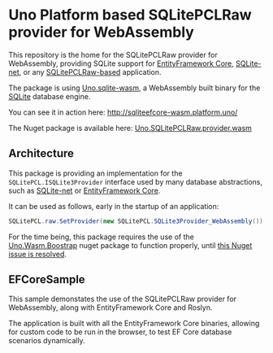 # Uno Platform based SQLitePCLRaw provider for WebAssembly

This repository is the home for the SQLitePCLRaw provider for WebAssembly, providing SQLite support for [EntityFramework Core](https://docs.microsoft.com/en-us/ef/core/), [SQLite-net](https://github.com/praeclarum/sqlite-net), or any [SQLitePCLRaw-based](https://github.com/ericsink/SQLitePCL.raw) application.

The package is using [Uno.sqlite-wasm](https://github.com/nventive/Uno.sqlite-wasm), a WebAssembly built binary for the [SQLite](https://sqlite.org) database engine.

You can see it in action here: http://sqliteefcore-wasm.platform.uno/

The Nuget package is available here: [Uno.SQLitePCLRaw.provider.wasm](https://www.nuget.org/packages/Uno.SQLitePCLRaw.provider.wasm)

## Architecture

This package is providing an implementation for the `SQLitePCL.ISQLite3Provider` interface used by many database
abstractions, such as [SQLite-net](https://github.com/praeclarum/sqlite-net) or [EntityFramework Core](https://docs.microsoft.com/en-us/ef/core/).

It can be used as follows, early in the startup of an application:

```csharp
SQLitePCL.raw.SetProvider(new SQLitePCL.SQLite3Provider_WebAssembly());
```

For the time being, this package requires the use of the [Uno.Wasm.Boostrap](https://github.com/nventive/Uno.Wasm.Bootstrap) nuget package to function properly, until [this Nuget issue is resolved](https://github.com/NuGet/NuGet.Client/pull/2159).

## EFCoreSample

This sample demonstates the use of the SQLitePCLRaw provider for WebAssembly, along with EntityFramework Core and Roslyn.

The application is built with all the EntityFramework Core binaries, allowing for custom code to be run in the browser, to test EF Core database scenarios dynamically.